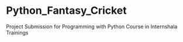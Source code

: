 # Python_Fantasy_Cricket
Project Submission for Programming with Python Course in Internshala Trainings
